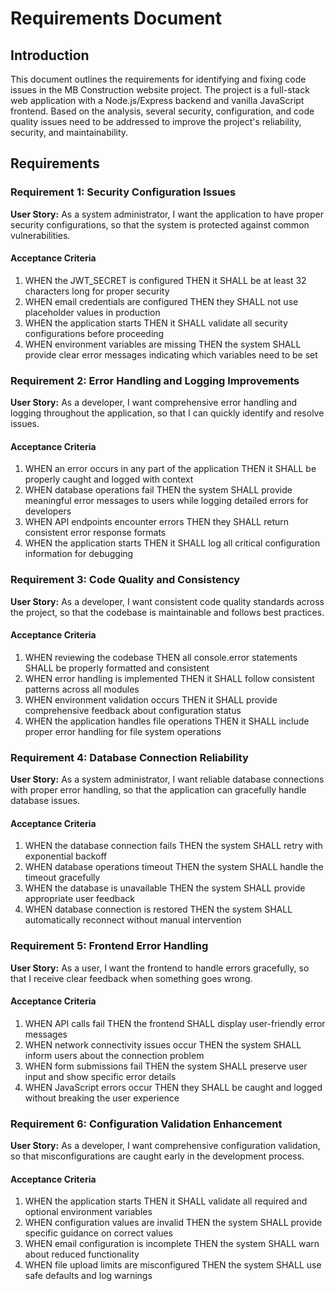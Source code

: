 # Requirements Document

## Introduction

This document outlines the requirements for identifying and fixing code issues in the MB Construction website project. The project is a full-stack web application with a Node.js/Express backend and vanilla JavaScript frontend. Based on the analysis, several security, configuration, and code quality issues need to be addressed to improve the project's reliability, security, and maintainability.

## Requirements

### Requirement 1: Security Configuration Issues

**User Story:** As a system administrator, I want the application to have proper security configurations, so that the system is protected against common vulnerabilities.

#### Acceptance Criteria

1. WHEN the JWT_SECRET is configured THEN it SHALL be at least 32 characters long for proper security
2. WHEN email credentials are configured THEN they SHALL not use placeholder values in production
3. WHEN the application starts THEN it SHALL validate all security configurations before proceeding
4. WHEN environment variables are missing THEN the system SHALL provide clear error messages indicating which variables need to be set

### Requirement 2: Error Handling and Logging Improvements

**User Story:** As a developer, I want comprehensive error handling and logging throughout the application, so that I can quickly identify and resolve issues.

#### Acceptance Criteria

1. WHEN an error occurs in any part of the application THEN it SHALL be properly caught and logged with context
2. WHEN database operations fail THEN the system SHALL provide meaningful error messages to users while logging detailed errors for developers
3. WHEN API endpoints encounter errors THEN they SHALL return consistent error response formats
4. WHEN the application starts THEN it SHALL log all critical configuration information for debugging

### Requirement 3: Code Quality and Consistency

**User Story:** As a developer, I want consistent code quality standards across the project, so that the codebase is maintainable and follows best practices.

#### Acceptance Criteria

1. WHEN reviewing the codebase THEN all console.error statements SHALL be properly formatted and consistent
2. WHEN error handling is implemented THEN it SHALL follow consistent patterns across all modules
3. WHEN environment validation occurs THEN it SHALL provide comprehensive feedback about configuration status
4. WHEN the application handles file operations THEN it SHALL include proper error handling for file system operations

### Requirement 4: Database Connection Reliability

**User Story:** As a system administrator, I want reliable database connections with proper error handling, so that the application can gracefully handle database issues.

#### Acceptance Criteria

1. WHEN the database connection fails THEN the system SHALL retry with exponential backoff
2. WHEN database operations timeout THEN the system SHALL handle the timeout gracefully
3. WHEN the database is unavailable THEN the system SHALL provide appropriate user feedback
4. WHEN database connection is restored THEN the system SHALL automatically reconnect without manual intervention

### Requirement 5: Frontend Error Handling

**User Story:** As a user, I want the frontend to handle errors gracefully, so that I receive clear feedback when something goes wrong.

#### Acceptance Criteria

1. WHEN API calls fail THEN the frontend SHALL display user-friendly error messages
2. WHEN network connectivity issues occur THEN the system SHALL inform users about the connection problem
3. WHEN form submissions fail THEN the system SHALL preserve user input and show specific error details
4. WHEN JavaScript errors occur THEN they SHALL be caught and logged without breaking the user experience

### Requirement 6: Configuration Validation Enhancement

**User Story:** As a developer, I want comprehensive configuration validation, so that misconfigurations are caught early in the development process.

#### Acceptance Criteria

1. WHEN the application starts THEN it SHALL validate all required and optional environment variables
2. WHEN configuration values are invalid THEN the system SHALL provide specific guidance on correct values
3. WHEN email configuration is incomplete THEN the system SHALL warn about reduced functionality
4. WHEN file upload limits are misconfigured THEN the system SHALL use safe defaults and log warnings